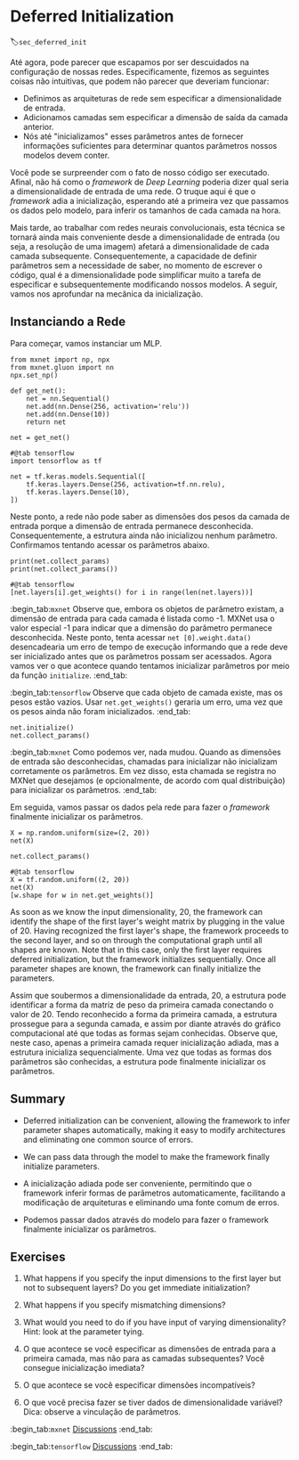 # Deferred Initialization
:label:`sec_deferred_init`

Até agora, pode parecer que escapamos
por ser descuidados na configuração de nossas redes.
Especificamente, fizemos as seguintes coisas não intuitivas,
que podem não parecer que deveriam funcionar:

* Definimos as arquiteturas de rede
   sem especificar a dimensionalidade de entrada.
* Adicionamos camadas sem especificar
   a dimensão de saída da camada anterior.
* Nós até "inicializamos" esses parâmetros
   antes de fornecer informações suficientes para determinar
   quantos parâmetros nossos modelos devem conter.

Você pode se surpreender com o fato de nosso código ser executado.
Afinal, não há como o *framework* de *Deep Learning*
poderia dizer qual seria a dimensionalidade de entrada de uma rede.
O truque aqui é que o *framework* adia a inicialização,
esperando até a primeira vez que passamos os dados pelo modelo,
para inferir os tamanhos de cada camada na hora.

Mais tarde, ao trabalhar com redes neurais convolucionais,
esta técnica se tornará ainda mais conveniente
desde a dimensionalidade de entrada
(ou seja, a resolução de uma imagem)
afetará a dimensionalidade
de cada camada subsequente.
Consequentemente, a capacidade de definir parâmetros
sem a necessidade de saber,
no momento de escrever o código,
qual é a dimensionalidade
pode simplificar muito a tarefa de especificar
e subsequentemente modificando nossos modelos.
A seguir, vamos nos aprofundar na mecânica da inicialização.


## Instanciando a Rede

Para começar, vamos instanciar um MLP.

```{.python .input}
from mxnet import np, npx
from mxnet.gluon import nn
npx.set_np()

def get_net():
    net = nn.Sequential()
    net.add(nn.Dense(256, activation='relu'))
    net.add(nn.Dense(10))
    return net

net = get_net()
```

```{.python .input}
#@tab tensorflow
import tensorflow as tf

net = tf.keras.models.Sequential([
    tf.keras.layers.Dense(256, activation=tf.nn.relu),
    tf.keras.layers.Dense(10),
])
```

Neste ponto, a rede não pode saber
as dimensões dos pesos da camada de entrada
porque a dimensão de entrada permanece desconhecida.
Consequentemente, a estrutura ainda não inicializou nenhum parâmetro.
Confirmamos tentando acessar os parâmetros abaixo.

```{.python .input}
print(net.collect_params)
print(net.collect_params())
```

```{.python .input}
#@tab tensorflow
[net.layers[i].get_weights() for i in range(len(net.layers))]
```

:begin_tab:`mxnet`
Observe que, embora os objetos de parâmetro existam,
a dimensão de entrada para cada camada é listada como -1.
MXNet usa o valor especial -1 para indicar
que a dimensão do parâmetro permanece desconhecida.
Neste ponto, tenta acessar `net [0].weight.data()`
desencadearia um erro de tempo de execução informando que a rede
deve ser inicializado antes que os parâmetros possam ser acessados.
Agora vamos ver o que acontece quando tentamos inicializar
parâmetros por meio da função `initialize`.
:end_tab:

:begin_tab:`tensorflow`
Observe que cada objeto de camada existe, mas os pesos estão vazios.
Usar `net.get_weights()` geraria um erro, uma vez que os pesos
ainda não foram inicializados.
:end_tab:

```{.python .input}
net.initialize()
net.collect_params()
```

:begin_tab:`mxnet`
Como podemos ver, nada mudou.
Quando as dimensões de entrada são desconhecidas,
chamadas para inicializar não inicializam corretamente os parâmetros.
Em vez disso, esta chamada se registra no MXNet que desejamos
(e opcionalmente, de acordo com qual distribuição)
para inicializar os parâmetros.
:end_tab:

Em seguida, vamos passar os dados pela rede
para fazer o *framework* finalmente inicializar os parâmetros.

```{.python .input}
X = np.random.uniform(size=(2, 20))
net(X)

net.collect_params()
```

```{.python .input}
#@tab tensorflow
X = tf.random.uniform((2, 20))
net(X)
[w.shape for w in net.get_weights()]
```

As soon as we know the input dimensionality,
20,
the framework can identify the shape of the first layer's weight matrix by plugging in the value of 20.
Having recognized the first layer's shape, the framework proceeds
to the second layer,
and so on through the computational graph
until all shapes are known.
Note that in this case,
only the first layer requires deferred initialization,
but the framework initializes sequentially.
Once all parameter shapes are known,
the framework can finally initialize the parameters.

Assim que soubermos a dimensionalidade da entrada,
20,
a estrutura pode identificar a forma da matriz de peso da primeira camada conectando o valor de 20.
Tendo reconhecido a forma da primeira camada, a estrutura prossegue
para a segunda camada,
e assim por diante através do gráfico computacional
até que todas as formas sejam conhecidas.
Observe que, neste caso,
apenas a primeira camada requer inicialização adiada,
mas a estrutura inicializa sequencialmente.
Uma vez que todas as formas dos parâmetros são conhecidas,
a estrutura pode finalmente inicializar os parâmetros.

## Summary

* Deferred initialization can be convenient, allowing the framework to infer parameter shapes automatically, making it easy to modify architectures and eliminating one common source of errors.
* We can pass data through the model to make the framework finally initialize parameters.

* A inicialização adiada pode ser conveniente, permitindo que o framework inferir formas de parâmetros automaticamente, facilitando a modificação de arquiteturas e eliminando uma fonte comum de erros.
* Podemos passar dados através do modelo para fazer o framework finalmente inicializar os parâmetros.


## Exercises

1. What happens if you specify the input dimensions to the first layer but not to subsequent layers? Do you get immediate initialization?
2. What happens if you specify mismatching dimensions?
3. What would you need to do if you have input of varying dimensionality? Hint: look at the parameter tying.

1. O que acontece se você especificar as dimensões de entrada para a primeira camada, mas não para as camadas subsequentes? Você consegue inicialização imediata?
1. O que acontece se você especificar dimensões incompatíveis?
1. O que você precisa fazer se tiver dados de dimensionalidade variável? Dica: observe a vinculação de parâmetros.

:begin_tab:`mxnet`
[Discussions](https://discuss.d2l.ai/t/280)
:end_tab:

:begin_tab:`tensorflow`
[Discussions](https://discuss.d2l.ai/t/281)
:end_tab:
<!--stackedit_data:
eyJoaXN0b3J5IjpbMTkyNjczNDU3OSw2NDU3ODU0NDIsMTEzNT
U4Njc3NF19
-->